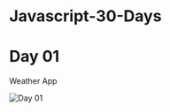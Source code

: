 # Javascript-30-Days
# Day 01

Weather App

![Day 01](https://github.com/user-attachments/assets/c944e5de-8c50-421e-b97d-30fd868e5720)
